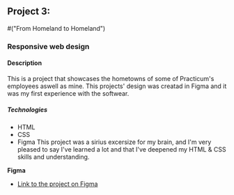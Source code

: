 ## Project 3:
#("From Homeland to Homeland") 
### Responsive web design

#### Description
This is a project that showcases the hometowns of some of Practicum's employees aswell as mine. This projects' design was creatad in Figma and it was my first experience with the softwear.
##### Technologies
* HTML
* CSS
* Figma
This project was a sirius excersize for my brain, and I'm very pleased to say I've learned a lot and that I've deepened my HTML & CSS skills and understanding.

  
**Figma**  
  
* [Link to the project on Figma](https://www.figma.com/file/1zCYcflj6BJx5VqOvXU9nb/Sprint-3-From-Homeland-to-Homeland-desktop-mobile?node-id=0%3A1)
